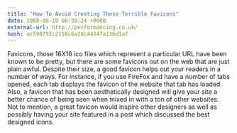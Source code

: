 ```yaml
---
title: "How To Avoid Creating These Terrible Favicons"
date: 2008-06-10 06:38:24 +0000
external-url: http://performancing.co.uk/
hash: ac598792c2158c6a2dc44347a13bd1af
---
```


Favicons, those 16X16 ico files which represent a particular URL have been known to be pretty, but there are some favicons out on the web that are just plain awful. Despite their size, a good favicon helps out your readers in a number of ways. For instance, if you use FireFox and have a number of tabs opened, each tab displays the favicon of the website that tab has loaded. Also, a favicon that has been aesthetically designed will give your site a better chance of being seen when mixed in with a ton of other websites. Not to mention, a great favicon would inspire other designers as well as possibly having your site featured in a post which discussed the best designed icons.
